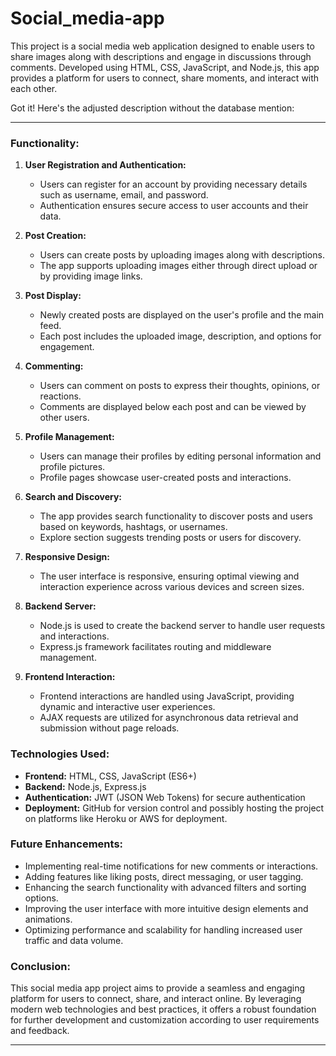 # Social_media-app
This project is a social media web application designed to enable users to share images along with descriptions and engage in discussions through comments. Developed using HTML, CSS, JavaScript, and Node.js, this app provides a platform for users to connect, share moments, and interact with each other.



Got it! Here's the adjusted description without the database mention:

---

### Functionality:

1. **User Registration and Authentication:**
   - Users can register for an account by providing necessary details such as username, email, and password.
   - Authentication ensures secure access to user accounts and their data.

2. **Post Creation:**
   - Users can create posts by uploading images along with descriptions.
   - The app supports uploading images either through direct upload or by providing image links.
   
3. **Post Display:**
   - Newly created posts are displayed on the user's profile and the main feed.
   - Each post includes the uploaded image, description, and options for engagement.

4. **Commenting:**
   - Users can comment on posts to express their thoughts, opinions, or reactions.
   - Comments are displayed below each post and can be viewed by other users.

5. **Profile Management:**
   - Users can manage their profiles by editing personal information and profile pictures.
   - Profile pages showcase user-created posts and interactions.

6. **Search and Discovery:**
   - The app provides search functionality to discover posts and users based on keywords, hashtags, or usernames.
   - Explore section suggests trending posts or users for discovery.

7. **Responsive Design:**
   - The user interface is responsive, ensuring optimal viewing and interaction experience across various devices and screen sizes.

8. **Backend Server:**
   - Node.js is used to create the backend server to handle user requests and interactions.
   - Express.js framework facilitates routing and middleware management.

9. **Frontend Interaction:**
    - Frontend interactions are handled using JavaScript, providing dynamic and interactive user experiences.
    - AJAX requests are utilized for asynchronous data retrieval and submission without page reloads.

### Technologies Used:
- **Frontend:** HTML, CSS, JavaScript (ES6+)
- **Backend:** Node.js, Express.js
- **Authentication:** JWT (JSON Web Tokens) for secure authentication
- **Deployment:** GitHub for version control and possibly hosting the project on platforms like Heroku or AWS for deployment.

### Future Enhancements:
- Implementing real-time notifications for new comments or interactions.
- Adding features like liking posts, direct messaging, or user tagging.
- Enhancing the search functionality with advanced filters and sorting options.
- Improving the user interface with more intuitive design elements and animations.
- Optimizing performance and scalability for handling increased user traffic and data volume.

### Conclusion:
This social media app project aims to provide a seamless and engaging platform for users to connect, share, and interact online. By leveraging modern web technologies and best practices, it offers a robust foundation for further development and customization according to user requirements and feedback.

---
